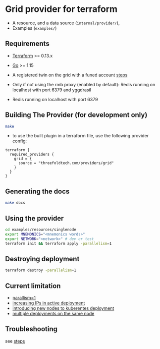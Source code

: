 # Grid provider for terraform
 - A resource, and a data source (`internal/provider/`),
 - Examples (`examples/`) 
## Requirements

-	[Terraform](https://www.terraform.io/downloads.html) >= 0.13.x
-	[Go](https://golang.org/doc/install) >= 1.15
-   A registered twin on the grid with a funed account [steps](https://library.threefold.me/info/threefold#/manual_tfgrid3/threefold__grid3_get_started)

- Only if not using the rmb proxy (enabled by default): Redis running on localhost with port 6379 and yggdrasil

-   Redis running on localhost with port 6379

## Building The Provider (for development only)

```bash
make
```

- to use the built plugin in a terraform file, use the following provider config:
```
terraform {
  required_providers {
    grid = {
      source = "threefoldtech.com/providers/grid"
    }
  }
}
```
## Generating the docs
```bash
make docs
```

## Using the provider
```bash
cd examples/resources/singlenode
export MNEMONICS="<mnemonics words>"
export NETWORK="<network>" # dev or test
terraform init && terraform apply -parallelism=1
```
## Destroying deployment
```bash
terraform destroy -parallelism=1
```
## Current limitation

- [parallism=1](https://github.com/threefoldtech/terraform-provider-grid/issues/12)
- [increasing IPs in active deployment](https://github.com/threefoldtech/terraform-provider-grid/issues/15)
- [introducing new nodes to kuberentes deployment](https://github.com/threefoldtech/terraform-provider-grid/issues/13)
- [multiple deployments on the same node](https://github.com/threefoldtech/terraform-provider-grid/issues/11)

## Troubleshooting

see [steps](https://github.com/threefoldtech/terraform-provider-grid/blob/development/TROUBLESHOOTING.md)
